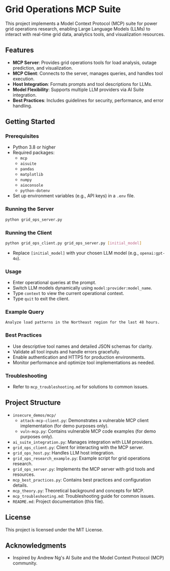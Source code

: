 # Grid Operations MCP Suite

This project implements a Model Context Protocol (MCP) suite for power grid operations research, enabling Large Language Models (LLMs) to interact with real-time grid data, analytics tools, and visualization resources.

## Features

- **MCP Server**: Provides grid operations tools for load analysis, outage prediction, and visualization.
- **MCP Client**: Connects to the server, manages queries, and handles tool execution.
- **Host Integration**: Formats prompts and tool descriptions for LLMs.
- **Model Flexibility**: Supports multiple LLM providers via AI Suite integration.
- **Best Practices**: Includes guidelines for security, performance, and error handling.

## Getting Started

### Prerequisites

- Python 3.8 or higher
- Required packages:
  - `mcp`
  - `aisuite`
  - `pandas`
  - `matplotlib`
  - `numpy`
  - `aioconsole`
  - `python-dotenv`
- Set up environment variables (e.g., API keys) in a `.env` file.

### Running the Server

```bash
python grid_ops_server.py
```

### Running the Client

```bash
python grid_ops_client.py grid_ops_server.py [initial_model]
```

- Replace `[initial_model]` with your chosen LLM model (e.g., `openai:gpt-4o`).

### Usage

- Enter operational queries at the prompt.
- Switch LLM models dynamically using `model:provider:model_name`.
- Type `context` to view the current operational context.
- Type `quit` to exit the client.

### Example Query

```text
Analyze load patterns in the Northeast region for the last 48 hours.
```

### Best Practices

- Use descriptive tool names and detailed JSON schemas for clarity.
- Validate all tool inputs and handle errors gracefully.
- Enable authentication and HTTPS for production environments.
- Monitor performance and optimize tool implementations as needed.

### Troubleshooting

- Refer to `mcp_troubleshooting.md` for solutions to common issues.

## Project Structure

- `insecure_demos/mcp/`
  - `attack-mcp-client.py`: Demonstrates a vulnerable MCP client implementation (for demo purposes only).
  - `vuln-mcp.py`: Contains vulnerable MCP code examples (for demo purposes only).
- `ai_suite_integration.py`: Manages integration with LLM providers.
- `grid_ops_client.py`: Client for interacting with the MCP server.
- `grid_ops_host.py`: Handles LLM host integration.
- `grid_ops_research_example.py`: Example script for grid operations research.
- `grid_ops_server.py`: Implements the MCP server with grid tools and resources.
- `mcp_best_practices.py`: Contains best practices and configuration details.
- `mcp_theory.py`: Theoretical background and concepts for MCP.
- `mcp_troubleshooting.md`: Troubleshooting guide for common issues.
- `README.md`: Project documentation (this file).

## License

This project is licensed under the MIT License.

## Acknowledgments

- Inspired by Andrew Ng's AI Suite and the Model Context Protocol (MCP) community.
